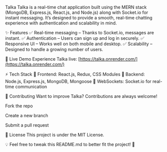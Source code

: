 Talka
Talka is a real-time chat application built using the MERN stack (MongoDB, Express.js, React.js, and Node.js) along with Socket.io for instant messaging. It’s designed to provide a smooth, real-time chatting experience with authentication and scalability in mind.

✨ Features
✅ Real-time messaging – Thanks to Socket.io, messages are instant.
✅ Authentication – Users can sign up and log in securely.
✅ Responsive UI – Works well on both mobile and desktop.
✅ Scalability – Designed to handle a growing number of users.

🚀 Live Demo
Experience Talka live: [https://talka.onrender.com/](https://talka.onrender.com/)

⚡ Tech Stack
🔹 Frontend: React.js, Redux, CSS Modules
🔹 Backend: Node.js, Express.js, MongoDB, Mongoose
🔹 WebSockets: Socket.io for real-time communication

🤝 Contributing
Want to improve Talka? Contributions are always welcome!

Fork the repo

Create a new branch

Submit a pull request

📜 License
This project is under the MIT License.

💡 Feel free to tweak this README.md to better fit the project! 🚀
